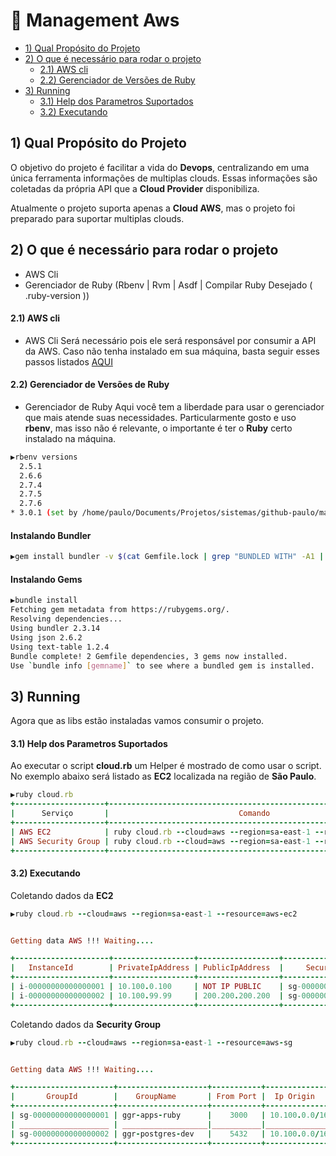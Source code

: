 # 🚀  Management Aws

- [1) Qual Propósito do Projeto](#1-qual-propósito-do-projeto)
- [2) O que é necessário para rodar o projeto](#2-o-que-é-necessário-para-rodar-o-projeto)
  - [2.1) AWS cli](#21-aws-cli)
  - [2.2) Gerenciador de Versões de Ruby](#22-gerenciador-de-versões-de-ruby)
- [3) Running](#3-running)
  - [3.1) Help dos Parametros Suportados](#3.1-help-dos-parametros-suportados)
  - [3.2) Executando](#3.2-executando)  

## 1) Qual Propósito do Projeto

O objetivo do projeto é facilitar a vida do **Devops**, centralizando em uma única ferramenta informações de multiplas clouds. Essas informações são coletadas da própria API que a **Cloud Provider** disponibiliza.

Atualmente o projeto suporta apenas a **Cloud AWS**, mas o projeto foi preparado para suportar multiplas clouds.

## 2) O que é necessário para rodar o projeto
- AWS Cli
- Gerenciador de Ruby (Rbenv | Rvm | Asdf | Compilar Ruby Desejado ( .ruby-version ))

#### 2.1) AWS cli

- AWS Cli 
Será necessário pois ele será responsável por consumir a API da AWS. Caso não tenha instalado em sua máquina, basta seguir esses passos listados [AQUI](https://docs.aws.amazon.com/cli/latest/userguide/getting-started-install.html)

#### 2.2) Gerenciador de Versões de Ruby
- Gerenciador de Ruby
Aqui você tem a liberdade para usar o gerenciador que mais atende suas necessidades. Particularmente gosto e uso **rbenv**, mas isso não é relevante, o importante é ter o **Ruby** certo instalado na máquina.

```bash
▶rbenv versions  
  2.5.1
  2.6.6
  2.7.4
  2.7.5
  2.7.6
* 3.0.1 (set by /home/paulo/Documents/Projetos/sistemas/github-paulo/management-aws/.ruby-version)
```

#### Instalando Bundler

```bash
▶gem install bundler -v $(cat Gemfile.lock | grep "BUNDLED WITH" -A1 | tail -n1)
```

#### Instalando Gems

```bash
▶bundle install         
Fetching gem metadata from https://rubygems.org/.
Resolving dependencies...
Using bundler 2.3.14
Using json 2.6.2
Using text-table 1.2.4
Bundle complete! 2 Gemfile dependencies, 3 gems now installed.
Use `bundle info [gemname]` to see where a bundled gem is installed.
```

## 3) Running

Agora que as libs estão instaladas vamos consumir o projeto.

#### 3.1) Help dos Parametros Suportados

Ao executar o script **cloud.rb** um Helper é mostrado de como usar o script. No exemplo abaixo será listado as **EC2** localizada na região de **São Paulo**.

```rb
▶ruby cloud.rb 
+--------------------+-----------------------------------------------------------------+
|      Serviço       |                             Comando                             |
+--------------------+-----------------------------------------------------------------+
| AWS EC2            | ruby cloud.rb --cloud=aws --region=sa-east-1 --resource=aws-ec2 |
| AWS Security Group | ruby cloud.rb --cloud=aws --region=sa-east-1 --resource=aws-sg  |
+--------------------+-----------------------------------------------------------------+
```

#### 3.2) Executando

Coletando dados da **EC2**

```rb
▶ruby cloud.rb --cloud=aws --region=sa-east-1 --resource=aws-ec2


Getting data AWS !!! Waiting....

+---------------------+------------------+------------------+---------------------------------+------------------------------+
|   InstanceId        | PrivateIpAddress | PublicIpAddress  |     SecurityGroupsId            |             Tags             |
+---------------------+------------------+------------------+---------------------------------+------------------------------+
| i-00000000000000001 | 10.100.0.100     | NOT IP PUBLIC    | sg-00000001, sg-00000002        |           Thumbor            |
| i-00000000000000002 | 10.100.99.99     | 200.200.200.200  | sg-00000099                     |           Bastion            |
+---------------------+------------------+------------------+---------------------------------+------------------------------+
```

Coletando dados da **Security Group**

```rb
▶ruby cloud.rb --cloud=aws --region=sa-east-1 --resource=aws-sg


Getting data AWS !!! Waiting....

+----------------------+--------------------+-----------+---------------+-----------+---------------------------+
|       GroupId        |    GroupName       | From Port |  Ip Origin    |  To Port  |        Description        |
+----------------------+--------------------+-----------+---------------+-----------+---------------------------+
| sg-00000000000000001 | ggr-apps-ruby      |    3000   | 10.100.0.0/16 |    3000   | Allow 3000 Local Network  |
| ____________________ | ___________________|___________|_______________|___________|___________________________|
| sg-00000000000000002 | ggr-postgres-dev   |    5432   | 10.100.0.0/16 |    5432   | Allow 5432 Local Network  |
+----------------------+--------------------+-----------+---------------+-----------+---------------------------+


```